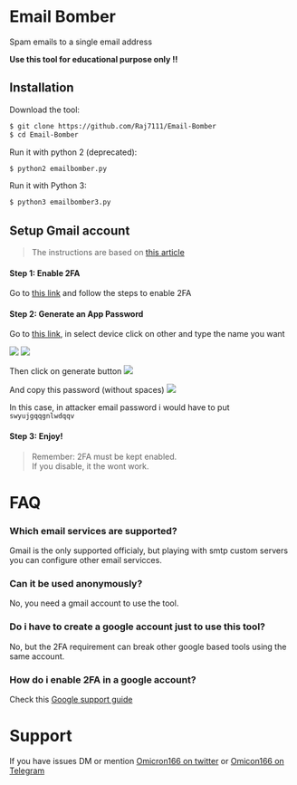 # Email Bomber

Spam emails to a single email address

<b> Use this tool for educational purpose only !! </b>

## Installation

Download the tool:
```bash
$ git clone https://github.com/Raj7111/Email-Bomber
$ cd Email-Bomber
```

Run it with python 2 (deprecated): 
```bash
$ python2 emailbomber.py
```

Run it with Python 3: 
```bash
$ python3 emailbomber3.py
```

## Setup Gmail account

> The instructions are based on [this article](https://support.google.com/accounts/answer/185833)

#### Step 1: Enable 2FA
Go to [this link](https://myaccount.google.com/signinoptions/two-step-verification) and follow the steps to enable 2FA

#### Step 2: Generate an App Password
Go to [this link](https://myaccount.google.com/apppasswords), in select device click on other and type the name you want

<image src="media/1.png">
<image src="media/2.png">

Then click on generate button
<image src="media/3.png">

And copy this password (without spaces)
<image src="media/4.png">

In this case, in attacker email password i would have to put `swyujgqqgnlwdqqv`

#### Step 3: Enjoy!

> Remember: 2FA must be kept enabled.<br>
> If you disable, it the wont work.

# FAQ

### Which email services are supported?

Gmail is the only supported officialy, but playing with smtp custom servers you can configure other email servicces.

### Can it be used anonymously?

No, you need a gmail account to use the tool.

### Do i have to create a google account just to use this tool?

No, but the 2FA requirement can break other google based tools using the same account.

### How do i enable 2FA in a google account?

Check this [Google support guide](https://support.google.com/accounts/answer/185839)

# Support

If you have issues DM or mention [Omicron166 on twitter](https://twitter.com/omicron166) or [Omicon166 on Telegram](https://t.me/omicron166)
